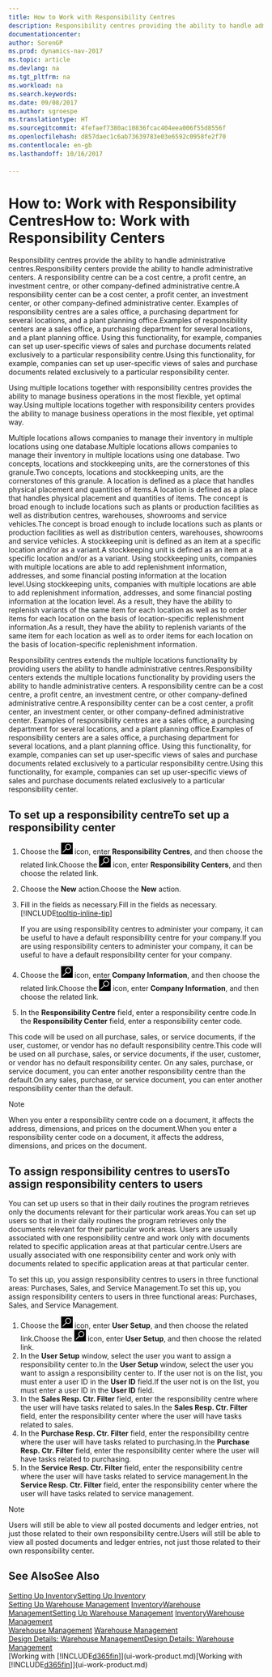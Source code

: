 ```yaml
---
title: How to Work with Responsibility Centres
description: Responsibility centres providing the ability to handle administrative centres. A responsibility centre can be a cost centre, a profit centre, an investment centre, or other company-defined administrative centre.
documentationcenter: 
author: SorenGP
ms.prod: dynamics-nav-2017
ms.topic: article
ms.devlang: na
ms.tgt_pltfrm: na
ms.workload: na
ms.search.keywords: 
ms.date: 09/08/2017
ms.author: sgroespe
ms.translationtype: HT
ms.sourcegitcommit: 4fefaef7380ac10836fcac404eea006f55d8556f
ms.openlocfilehash: d857daec1c6ab73639783e03e6592c0958fe2f70
ms.contentlocale: en-gb
ms.lasthandoff: 10/16/2017

---
```

# <a name="how-to-work-with-responsibility-centers"></a><span data-ttu-id="afcd6-104">How to: Work with Responsibility Centres</span><span class="sxs-lookup"><span data-stu-id="afcd6-104">How to: Work with Responsibility Centers</span></span>
<span data-ttu-id="afcd6-105">Responsibility centres provide the ability to handle administrative centres.</span><span class="sxs-lookup"><span data-stu-id="afcd6-105">Responsibility centers provide the ability to handle administrative centers.</span></span> <span data-ttu-id="afcd6-106">A responsibility centre can be a cost centre, a profit centre, an investment centre, or other company-defined administrative centre.</span><span class="sxs-lookup"><span data-stu-id="afcd6-106">A responsibility center can be a cost center, a profit center, an investment center, or other company-defined administrative center.</span></span> <span data-ttu-id="afcd6-107">Examples of responsibility centres are a sales office, a purchasing department for several locations, and a plant planning office.</span><span class="sxs-lookup"><span data-stu-id="afcd6-107">Examples of responsibility centers are a sales office, a purchasing department for several locations, and a plant planning office.</span></span> <span data-ttu-id="afcd6-108">Using this functionality, for example, companies can set up user-specific views of sales and purchase documents related exclusively to a particular responsibility centre.</span><span class="sxs-lookup"><span data-stu-id="afcd6-108">Using this functionality, for example, companies can set up user-specific views of sales and purchase documents related exclusively to a particular responsibility center.</span></span>  

<span data-ttu-id="afcd6-109">Using multiple locations together with responsibility centres provides the ability to manage business operations in the most flexible, yet optimal way.</span><span class="sxs-lookup"><span data-stu-id="afcd6-109">Using multiple locations together with responsibility centers provides the ability to manage business operations in the most flexible, yet optimal way.</span></span>

<span data-ttu-id="afcd6-110">Multiple locations allows companies to manage their inventory in multiple locations using one database.</span><span class="sxs-lookup"><span data-stu-id="afcd6-110">Multiple locations allows companies to manage their inventory in multiple locations using one database.</span></span> <span data-ttu-id="afcd6-111">Two concepts, locations and stockkeeping units, are the cornerstones of this granule.</span><span class="sxs-lookup"><span data-stu-id="afcd6-111">Two concepts, locations and stockkeeping units, are the cornerstones of this granule.</span></span> <span data-ttu-id="afcd6-112">A location is defined as a place that handles physical placement and quantities of items.</span><span class="sxs-lookup"><span data-stu-id="afcd6-112">A location is defined as a place that handles physical placement and quantities of items.</span></span> <span data-ttu-id="afcd6-113">The concept is broad enough to include locations such as plants or production facilities as well as distribution centres, warehouses, showrooms and service vehicles.</span><span class="sxs-lookup"><span data-stu-id="afcd6-113">The concept is broad enough to include locations such as plants or production facilities as well as distribution centers, warehouses, showrooms and service vehicles.</span></span> <span data-ttu-id="afcd6-114">A stockkeeping unit is defined as an item at a specific location and/or as a variant.</span><span class="sxs-lookup"><span data-stu-id="afcd6-114">A stockkeeping unit is defined as an item at a specific location and/or as a variant.</span></span> <span data-ttu-id="afcd6-115">Using stockkeeping units, companies with multiple locations are able to add replenishment information, addresses, and some financial posting information at the location level.</span><span class="sxs-lookup"><span data-stu-id="afcd6-115">Using stockkeeping units, companies with multiple locations are able to add replenishment information, addresses, and some financial posting information at the location level.</span></span> <span data-ttu-id="afcd6-116">As a result, they have the ability to replenish variants of the same item for each location as well as to order items for each location on the basis of location-specific replenishment information.</span><span class="sxs-lookup"><span data-stu-id="afcd6-116">As a result, they have the ability to replenish variants of the same item for each location as well as to order items for each location on the basis of location-specific replenishment information.</span></span>  

<span data-ttu-id="afcd6-117">Responsibility centres extends the multiple locations functionality by providing users the ability to handle administrative centres.</span><span class="sxs-lookup"><span data-stu-id="afcd6-117">Responsibility centers extends the multiple locations functionality by providing users the ability to handle administrative centers.</span></span> <span data-ttu-id="afcd6-118">A responsibility centre can be a cost centre, a profit centre, an investment centre, or other company-defined administrative centre.</span><span class="sxs-lookup"><span data-stu-id="afcd6-118">A responsibility center can be a cost center, a profit center, an investment center, or other company-defined administrative center.</span></span> <span data-ttu-id="afcd6-119">Examples of responsibility centres are a sales office, a purchasing department for several locations, and a plant planning office.</span><span class="sxs-lookup"><span data-stu-id="afcd6-119">Examples of responsibility centers are a sales office, a purchasing department for several locations, and a plant planning office.</span></span> <span data-ttu-id="afcd6-120">Using this functionality, for example, companies can set up user-specific views of sales and purchase documents related exclusively to a particular responsibility centre.</span><span class="sxs-lookup"><span data-stu-id="afcd6-120">Using this functionality, for example, companies can set up user-specific views of sales and purchase documents related exclusively to a particular responsibility center.</span></span>

## <a name="to-set-up-a-responsibility-center"></a><span data-ttu-id="afcd6-121">To set up a responsibility centre</span><span class="sxs-lookup"><span data-stu-id="afcd6-121">To set up a responsibility center</span></span>  
1.  <span data-ttu-id="afcd6-122">Choose the ![Search for Page or Report](media/ui-search/search_small.png "Search for Page or Report icon") icon, enter **Responsibility Centres**, and then choose the related link.</span><span class="sxs-lookup"><span data-stu-id="afcd6-122">Choose the ![Search for Page or Report](media/ui-search/search_small.png "Search for Page or Report icon") icon, enter **Responsibility Centers**, and then choose the related link.</span></span>  
2.  <span data-ttu-id="afcd6-123">Choose the **New** action.</span><span class="sxs-lookup"><span data-stu-id="afcd6-123">Choose the **New** action.</span></span>  
3.  <span data-ttu-id="afcd6-124">Fill in the fields as necessary.</span><span class="sxs-lookup"><span data-stu-id="afcd6-124">Fill in the fields as necessary.</span></span> [!INCLUDE[tooltip-inline-tip](includes/tooltip-inline-tip_md.md)]  

    <span data-ttu-id="afcd6-125">If you are using responsibility centres to administer your company, it can be useful to have a default responsibility centre for your company.</span><span class="sxs-lookup"><span data-stu-id="afcd6-125">If you are using responsibility centers to administer your company, it can be useful to have a default responsibility center for your company.</span></span>
4. <span data-ttu-id="afcd6-126">Choose the ![Search for Page or Report](media/ui-search/search_small.png "Search for Page or Report icon") icon, enter **Company Information**, and then choose the related link.</span><span class="sxs-lookup"><span data-stu-id="afcd6-126">Choose the ![Search for Page or Report](media/ui-search/search_small.png "Search for Page or Report icon") icon, enter **Company Information**, and then choose the related link.</span></span>
5. <span data-ttu-id="afcd6-127">In the **Responsibility Centre** field, enter a responsibility centre code.</span><span class="sxs-lookup"><span data-stu-id="afcd6-127">In the **Responsibility Center** field, enter a responsibility center code.</span></span>

<span data-ttu-id="afcd6-128">This code will be used on all purchase, sales, or service documents, if the user, customer, or vendor has no default responsibility centre.</span><span class="sxs-lookup"><span data-stu-id="afcd6-128">This code will be used on all purchase, sales, or service documents, if the user, customer, or vendor has no default responsibility center.</span></span> <span data-ttu-id="afcd6-129">On any sales, purchase, or service document, you can enter another responsibility centre than the default.</span><span class="sxs-lookup"><span data-stu-id="afcd6-129">On any sales, purchase, or service document, you can enter another responsibility center than the default.</span></span>

> [!NOTE]  
>  <span data-ttu-id="afcd6-130">When you enter a responsibility centre code on a document, it affects the address, dimensions, and prices on the document.</span><span class="sxs-lookup"><span data-stu-id="afcd6-130">When you enter a responsibility center code on a document, it affects the address, dimensions, and prices on the document.</span></span>  

## <a name="to-assign-responsibility-centers-to-users"></a><span data-ttu-id="afcd6-131">To assign responsibility centres to users</span><span class="sxs-lookup"><span data-stu-id="afcd6-131">To assign responsibility centers to users</span></span>  
<span data-ttu-id="afcd6-132">You can set up users so that in their daily routines the program retrieves only the documents relevant for their particular work areas.</span><span class="sxs-lookup"><span data-stu-id="afcd6-132">You can set up users so that in their daily routines the program retrieves only the documents relevant for their particular work areas.</span></span> <span data-ttu-id="afcd6-133">Users are usually associated with one responsibility centre and work only with documents related to specific application areas at that particular centre.</span><span class="sxs-lookup"><span data-stu-id="afcd6-133">Users are usually associated with one responsibility center and work only with documents related to specific application areas at that particular center.</span></span>  

<span data-ttu-id="afcd6-134">To set this up, you assign responsibility centres to users in three functional areas: Purchases, Sales, and Service Management.</span><span class="sxs-lookup"><span data-stu-id="afcd6-134">To set this up, you assign responsibility centers to users in three functional areas: Purchases, Sales, and Service Management.</span></span>  

1.  <span data-ttu-id="afcd6-135">Choose the ![Search for Page or Report](media/ui-search/search_small.png "Search for Page or Report icon") icon, enter **User Setup**, and then choose the related link.</span><span class="sxs-lookup"><span data-stu-id="afcd6-135">Choose the ![Search for Page or Report](media/ui-search/search_small.png "Search for Page or Report icon") icon, enter **User Setup**, and then choose the related link.</span></span>  
2.  <span data-ttu-id="afcd6-136">In the **User Setup** window, select the user you want to assign a responsibility center to.</span><span class="sxs-lookup"><span data-stu-id="afcd6-136">In the **User Setup** window, select the user you want to assign a responsibility center to.</span></span> <span data-ttu-id="afcd6-137">If the user not is on the list, you must enter a user ID in the **User ID** field.</span><span class="sxs-lookup"><span data-stu-id="afcd6-137">If the user not is on the list, you must enter a user ID in the **User ID** field.</span></span>  
3.  <span data-ttu-id="afcd6-138">In the **Sales Resp. Ctr. Filter** field, enter the responsibility centre where the user will have tasks related to sales.</span><span class="sxs-lookup"><span data-stu-id="afcd6-138">In the **Sales Resp. Ctr. Filter** field, enter the responsibility center where the user will have tasks related to sales.</span></span>  
4.  <span data-ttu-id="afcd6-139">In the **Purchase Resp. Ctr. Filter** field, enter the responsibility centre where the user will have tasks related to purchasing.</span><span class="sxs-lookup"><span data-stu-id="afcd6-139">In the **Purchase Resp. Ctr. Filter** field, enter the responsibility center where the user will have tasks related to purchasing.</span></span>  
5.  <span data-ttu-id="afcd6-140">In the **Service Resp. Ctr. Filter** field, enter the responsibility centre where the user will have tasks related to service management.</span><span class="sxs-lookup"><span data-stu-id="afcd6-140">In the **Service Resp. Ctr. Filter** field, enter the responsibility center where the user will have tasks related to service management.</span></span>  

> [!NOTE]  
>  <span data-ttu-id="afcd6-141">Users will still be able to view all posted documents and ledger entries, not just those related to their own responsibility centre.</span><span class="sxs-lookup"><span data-stu-id="afcd6-141">Users will still be able to view all posted documents and ledger entries, not just those related to their own responsibility center.</span></span>

## <a name="see-also"></a><span data-ttu-id="afcd6-142">See Also</span><span class="sxs-lookup"><span data-stu-id="afcd6-142">See Also</span></span>  
[<span data-ttu-id="afcd6-143">Setting Up Inventory</span><span class="sxs-lookup"><span data-stu-id="afcd6-143">Setting Up Inventory</span></span>](inventory-setup-inventory.md)  
<span data-ttu-id="afcd6-144">[Setting Up Warehouse Management](warehouse-setup-warehouse.md)
[Inventory](inventory-manage-inventory.md)[Warehouse Management](warehouse-manage-warehouse.md)</span><span class="sxs-lookup"><span data-stu-id="afcd6-144">[Setting Up Warehouse Management](warehouse-setup-warehouse.md)
[Inventory](inventory-manage-inventory.md)[Warehouse Management](warehouse-manage-warehouse.md)</span></span>  
<span data-ttu-id="afcd6-145">[Warehouse Management](warehouse-manage-warehouse.md)  </span><span class="sxs-lookup"><span data-stu-id="afcd6-145">[Warehouse Management](warehouse-manage-warehouse.md)  </span></span>  
[<span data-ttu-id="afcd6-146">Design Details: Warehouse Management</span><span class="sxs-lookup"><span data-stu-id="afcd6-146">Design Details: Warehouse Management</span></span>](design-details-warehouse-management.md)  
<span data-ttu-id="afcd6-147">[Working with [!INCLUDE[d365fin](includes/d365fin_md.md)]](ui-work-product.md)</span><span class="sxs-lookup"><span data-stu-id="afcd6-147">[Working with [!INCLUDE[d365fin](includes/d365fin_md.md)]](ui-work-product.md)</span></span>

